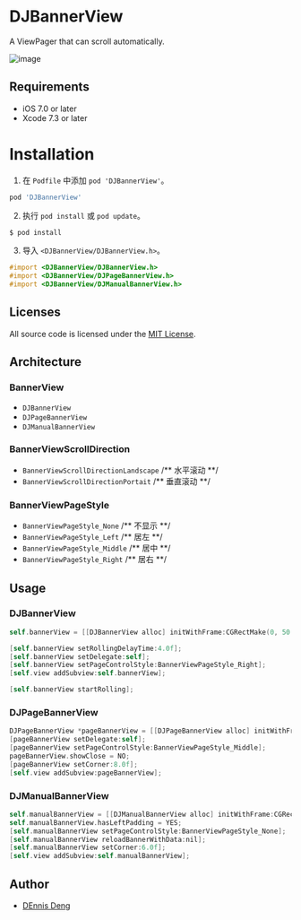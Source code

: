 DJBannerView 
==============

A ViewPager that can scroll automatically. <br/>

![image](/gif/demo.gif)

## Requirements

- iOS 7.0 or later
- Xcode 7.3 or later

# Installation

1. 在 `Podfile` 中添加 `pod 'DJBannerView'`。
```ruby
pod 'DJBannerView'
```
2. 执行 `pod install` 或 `pod update`。
```bash
$ pod install
```
3. 导入 `<DJBannerView/DJBannerView.h>`。
``` objective-c
#import <DJBannerView/DJBannerView.h>
#import <DJBannerView/DJPageBannerView.h>
#import <DJBannerView/DJManualBannerView.h>
```

## Licenses

All source code is licensed under the [MIT License](https://github.com/iunion/DJBannerView/blob/master/LICENSE).


## Architecture

### BannerView

- `DJBannerView`
- `DJPageBannerView`
- `DJManualBannerView`

### BannerViewScrollDirection

- `BannerViewScrollDirectionLandscape`  /** 水平滚动 **/
- `BannerViewScrollDirectionPortait`    /** 垂直滚动 **/

### BannerViewPageStyle

- `BannerViewPageStyle_None`        /** 不显示 **/
- `BannerViewPageStyle_Left`        /** 居左 **/
- `BannerViewPageStyle_Middle`      /** 居中 **/
- `BannerViewPageStyle_Right`       /** 居右 **/

## Usage

### DJBannerView
``` objective-c
self.bannerView = [[DJBannerView alloc] initWithFrame:CGRectMake(0, 50.0f, UI_SCREEN_WIDTH, UI_SCREEN_WIDTH*140/320) scrollDirection:BannerViewScrollDirectionPortait images:dataArray];

[self.bannerView setRollingDelayTime:4.0f];
[self.bannerView setDelegate:self];
[self.bannerView setPageControlStyle:BannerViewPageStyle_Right];
[self.view addSubview:self.bannerView];

[self.bannerView startRolling];
```

### DJPageBannerView
``` objective-c
DJPageBannerView *pageBannerView = [[DJPageBannerView alloc] initWithFrame:CGRectMake(0, bannerView.frame.origin.y+bannerView.frame.size.height+20.0f, UI_SCREEN_WIDTH, (UI_SCREEN_WIDTH-80.0f)*140/320) scrollDirection:BannerViewScrollDirectionLandscape images:dataArray pageWidth:UI_SCREEN_WIDTH-80.0f padding:10.0f];
[pageBannerView setDelegate:self];
[pageBannerView setPageControlStyle:BannerViewPageStyle_Middle];
pageBannerView.showClose = NO;
[pageBannerView setCorner:8.0f];
[self.view addSubview:pageBannerView];
```

### DJManualBannerView
``` objective-c
self.manualBannerView = [[DJManualBannerView alloc] initWithFrame:CGRectMake(0.0f, pageBannerView.frame.origin.y+pageBannerView.frame.size.height+20.0f, UI_SCREEN_WIDTH, Image_Height) scrollDirection:BannerViewScrollDirectionLandscape images:nil padding:20.0f pageWidth:Image_Width dataSource:self];
self.manualBannerView.hasLeftPadding = YES;
[self.manualBannerView setPageControlStyle:BannerViewPageStyle_None];
[self.manualBannerView reloadBannerWithData:nil];
[self.manualBannerView setCorner:6.0f];
[self.view addSubview:self.manualBannerView];
```

## Author
- [DEnnis Deng](https://github.com/iunion)

